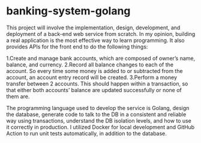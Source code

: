 # banking-system-golang
This project will involve the implementation, design, development, and deployment of a back-end web service from scratch. In my opinion, building a real application is the most effective way to learn programming. It also provides APIs for the front end to do the following things:

1.Create and manage bank accounts, which are composed of owner’s name, balance, and currency.
2.Record all balance changes to each of the account. So every time some money is added to or subtracted from the account, an account entry record will be created.
3.Perform a money transfer between 2 accounts. This should happen within a transaction, so that either both accounts’ balance are updated successfully or none of them are.

The programming language used to develop the service is Golang, design the database, generate code to talk to the DB in a consistent and reliable way using transactions, understand the DB isolation levels, and how to use it correctly in production. I utilized Docker for local development and GitHub Action to run unit tests automatically, in addition to the database.

